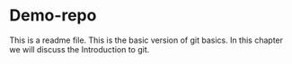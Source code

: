 # Demo-repo
This is a readme file.
This is the basic version of git basics.
In this chapter we will discuss the Introduction to git.
